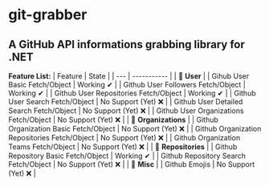 # git-grabber
## A GitHub API informations grabbing library for .NET
**Feature List:**
| Feature | State |
| --- | ----------- |
| 🔵 **User** |
| Gihub User Basic Fetch/Object | Working ✔ |
| Github User Followers Fetch/Object | Working ✔ |
| Github User Repositories Fetch/Object | Working ✔ |
| Github User Search Fetch/Object | No Support (Yet) ❌ |
| Github User Detailed Search Fetch/Object | No Support (Yet) ❌ |
| Github User Organizations Fetch/Object | No Support (Yet) ❌ |
| 🔵 **Organizations** |
| Github Organization Basic Fetch/Object | No Support (Yet) ❌ |
| Github Organization Repositories Fetch/Object | No Support (Yet) ❌ |
| Github Organization Teams Fetch/Object | No Support (Yet) ❌ |
| 🔵 **Repositories** |
| Github Repository Basic Fetch/Object | Working ✔ |
| Github Repository Search Fetch/Object | No Support (Yet) ❌ |
| 🔵 **Misc** |
| Github Emojis | No Support (Yet) ❌ |
